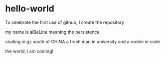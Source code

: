 # hello-world
To celebrate the first use of github, I create the repository

my name is alBeLine meaning the persistence

studing in gz south of CHINA
a fresh man in university and a roobie in code

the world, i am coming!
